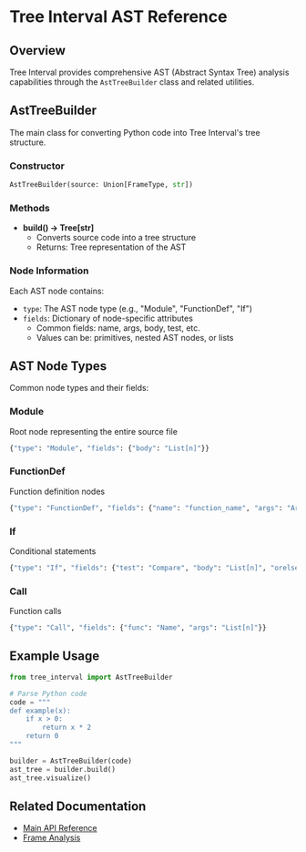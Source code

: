 
# Tree Interval AST Reference

## Overview
Tree Interval provides comprehensive AST (Abstract Syntax Tree) analysis capabilities through the `AstTreeBuilder` class and related utilities.

## AstTreeBuilder
The main class for converting Python code into Tree Interval's tree structure.

### Constructor
```python
AstTreeBuilder(source: Union[FrameType, str])
```

### Methods
- **build() -> Tree[str]**
  - Converts source code into a tree structure
  - Returns: Tree representation of the AST

### Node Information
Each AST node contains:
- `type`: The AST node type (e.g., "Module", "FunctionDef", "If")
- `fields`: Dictionary of node-specific attributes
  - Common fields: name, args, body, test, etc.
  - Values can be: primitives, nested AST nodes, or lists

## AST Node Types
Common node types and their fields:

### Module
Root node representing the entire source file
```python
{"type": "Module", "fields": {"body": "List[n]"}}
```

### FunctionDef
Function definition nodes
```python
{"type": "FunctionDef", "fields": {"name": "function_name", "args": "Arguments"}}
```

### If
Conditional statements
```python
{"type": "If", "fields": {"test": "Compare", "body": "List[n]", "orelse": "List[n]"}}
```

### Call
Function calls
```python
{"type": "Call", "fields": {"func": "Name", "args": "List[n]"}}
```

## Example Usage
```python
from tree_interval import AstTreeBuilder

# Parse Python code
code = """
def example(x):
    if x > 0:
        return x * 2
    return 0
"""

builder = AstTreeBuilder(code)
ast_tree = builder.build()
ast_tree.visualize()
```

## Related Documentation
- [Main API Reference](API_REFERENCE.md)
- [Frame Analysis](FRAME_REFERENCE.md)
